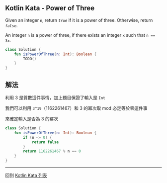 ## Kotlin Kata - Power of Three

Given an integer `n`, return _`true`_ if it is a power of three. Otherwise, return _`false`_.

An integer `n` is a power of three, if there exists an integer `x` such that `n == 3x`.


```kotlin
class Solution {
    fun isPowerOfThree(n: Int): Boolean {
        TODO()
    }
}
```

## 解法

利用 3 是質數這件事情，加上題目保證了輸入是 `Int`

我們可以利用 `3^19`（1162261467）和 3 的冪次取 mod 必定等於零這件事

來確定輸入是否為 3 的冪次

```kotlin
class Solution {
    fun isPowerOfThree(n: Int): Boolean {
        if (n <= 0) {
            return false
        }
        return 1162261467 % n == 0
    }
}
```

------

回到 [Kotlin Kata 列表](index.md)
